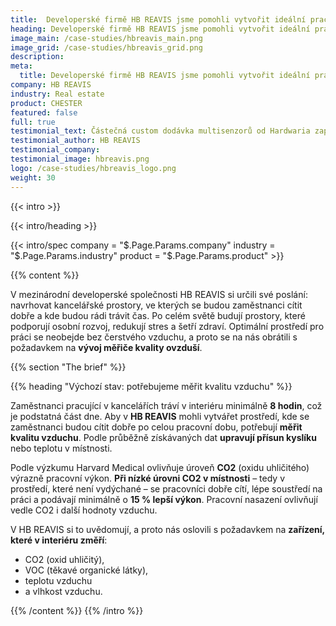 ```yaml
---
title:  Developerské firmě HB REAVIS jsme pomohli vytvořit ideální pracovní podmínky
heading: Developerské firmě HB REAVIS jsme pomohli vytvořit ideální pracovní podmínky
image_main: /case-studies/hbreavis_main.png
image_grid: /case-studies/hbreavis_grid.png
description:
meta:
  title: Developerské firmě HB REAVIS jsme pomohli vytvořit ideální pracovní podmínky | HARDWARIO případová studie
company: HB REAVIS
industry: Real estate
product: CHESTER
featured: false
full: true
testimonial_text: Částečná custom dodávka multisenzorů od Hardwaria zapadla do našeho ekosystému v HB REAVIS jako spolehlivý datový zdroj postavený na low power bezdrátové infrastruktuře. Opíráme se o něj při monitorování, vyhodnocování a optimalizaci kvality vnitřního prostředí. Těšíme se na další iteraci!
testimonial_author: HB REAVIS
testimonial_company:
testimonial_image: hbreavis.png
logo: /case-studies/hbreavis_logo.png
weight: 30
---
```


{{< intro >}}

{{< intro/heading >}}

{{< intro/spec company = "$.Page.Params.company" industry = "$.Page.Params.industry" product = "$.Page.Params.product" >}}

{{% content %}}

V mezinárodní developerské společnosti HB REAVIS si určili své poslání: navrhovat kancelářské prostory, ve kterých
se budou zaměstnanci cítit dobře a kde budou rádi trávit čas. Po celém světě budují prostory, které podporují osobní rozvoj, redukují stres a šetří zdraví. Optimální prostředí pro práci se neobejde bez čerstvého vzduchu, a proto se na nás obrátili s požadavkem na **vývoj měřiče kvality ovzduší**.

{{% section "The brief" %}}

{{% heading "Výchozí stav: potřebujeme měřit kvalitu vzduchu" %}}

Zaměstnanci pracující v kancelářích tráví v interiéru minimálně **8 hodin**, což je podstatná část dne. Aby v **HB REAVIS** mohli vytvářet prostředí, kde se zaměstnanci budou cítit dobře po celou pracovní dobu, potřebují **měřit kvalitu vzduchu**. Podle průběžně získávaných dat **upravují přísun kyslíku** nebo teplotu v místnosti.

Podle výzkumu Harvard Medical ovlivňuje úroveň **CO2** (oxidu uhličitého) výrazně pracovní výkon. **Při nízké úrovni CO2 v místnosti** – tedy v prostředí, které není vydýchané – se pracovníci dobře cítí, lépe soustředí na práci a podávají minimálně o **15 % lepší výkon**. Pracovní nasazení ovlivňují vedle CO2 i další hodnoty vzduchu.

V HB REAVIS si to uvědomují, a proto nás oslovili s požadavkem na **zařízení, které v interiéru změří**:

* CO2 (oxid uhličitý),
* VOC (těkavé organické látky),
* teplotu vzduchu
* a vlhkost vzduchu.

{{% /content %}}
{{% /intro %}}
